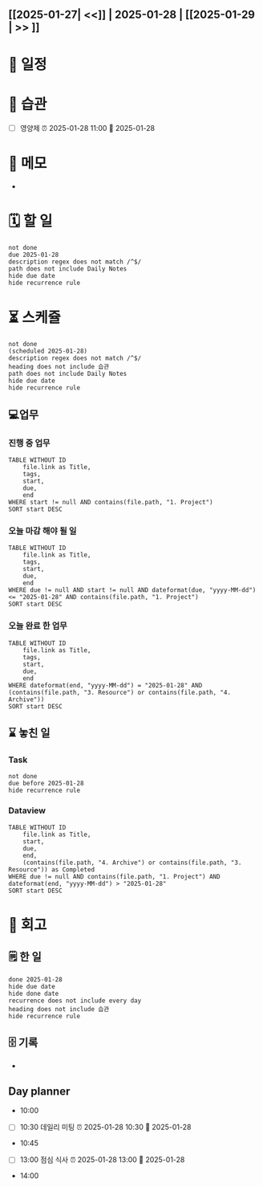 ## [[2025-01-27| <<]] | 2025-01-28 | [[2025-01-29 | >> ]]

# 📅  일정

# 🔁 습관
- [ ] 영양제 ⏰ 2025-01-28 11:00 📅 2025-01-28

# 📒 메모
- 
# 🗓️ 할 일
```tasks 
not done 
due 2025-01-28 
description regex does not match /^$/ 
path does not include Daily Notes
hide due date
hide recurrence rule
```
# ⏳ 스케쥴
```tasks 
not done 
(scheduled 2025-01-28)
description regex does not match /^$/ 
heading does not include 습관
path does not include Daily Notes
hide due date
hide recurrence rule
```
## 💻업무
### 진행 중 업무
```dataview
TABLE WITHOUT ID
    file.link as Title,
    tags,
    start,
    due,
    end
WHERE start != null AND contains(file.path, "1. Project")
SORT start DESC
```
### 오늘 마감 해야 될 일
```dataview
TABLE WITHOUT ID
    file.link as Title,
    tags,
    start,
    due,
    end
WHERE due != null AND start != null AND dateformat(due, "yyyy-MM-dd") <= "2025-01-28" AND contains(file.path, "1. Project")
SORT start DESC
```
### 오늘 완료 한 업무
```dataview
TABLE WITHOUT ID
    file.link as Title,
    tags,
    start,
    due,
    end
WHERE dateformat(end, "yyyy-MM-dd") = "2025-01-28" AND (contains(file.path, "3. Resource") or contains(file.path, "4. Archive")) 
SORT start DESC
```
## ⌛ 놓친 일
### Task
```tasks 
not done 
due before 2025-01-28 
hide recurrence rule
```
### Dataview
```dataview
TABLE WITHOUT ID
    file.link as Title,
    start,
    due,
    end,
    (contains(file.path, "4. Archive") or contains(file.path, "3. Resource")) as Completed
WHERE due != null AND contains(file.path, "1. Project") AND dateformat(end, "yyyy-MM-dd") > "2025-01-28"
SORT start DESC
```

# 📃 회고

##  🗒️ 한 일
```tasks 
done 2025-01-28 
hide due date
hide done date
recurrence does not include every day
heading does not include 습관
hide recurrence rule
```

## 🗄️ 기록
- 
## Day planner
- 10:00 
- [ ] 10:30 데일리 미팅 ⏰ 2025-01-28 10:30 📅 2025-01-28
- 10:45
- [ ] 13:00 점심 식사 ⏰ 2025-01-28 13:00 📅 2025-01-28
- 14:00